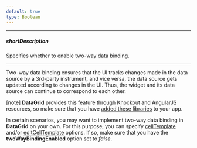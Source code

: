 ```yaml
---
default: true
type: Boolean
---
```

---
##### shortDescription
Specifies whether to enable two-way data binding.

---
Two-way data binding ensures that the UI tracks changes made in the data source by a 3rd-party instrument, and vice versa, the data source gets updated according to changes in the UI. Thus, the widget and its data source can continue to correspond to each other. 

[note] **DataGrid** provides this feature through Knockout and AngularJS resources, so make sure that you have [added these libraries](/concepts/00%20Getting%20Started/01%20Installation/00%20DevExtreme%20Dependencies.md '/Documentation/Guide/Getting_Started/Installation/DevExtreme_Dependencies/') to your app.

In certain scenarios, you may want to implement two-way data binding in **DataGrid** on your own. For this purpose, you can specify [cellTemplate](/api-reference/10%20UI%20Widgets/dxDataGrid/1%20Configuration/columns/cellTemplate.md '/Documentation/ApiReference/UI_Widgets/dxDataGrid/Configuration/columns/#cellTemplate') and/or [editCellTemplate](/api-reference/10%20UI%20Widgets/dxDataGrid/1%20Configuration/columns/editCellTemplate.md '/Documentation/ApiReference/UI_Widgets/dxDataGrid/Configuration/columns/#editCellTemplate') options. If so, make sure that you have the **twoWayBindingEnabled** option set to *false*.